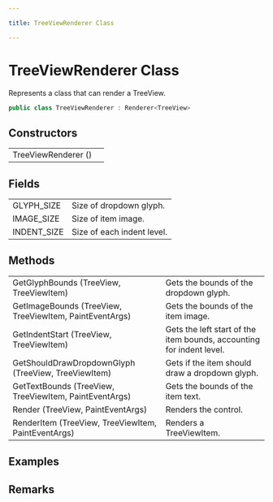 ```yaml
---

title: TreeViewRenderer Class

---
```


# TreeViewRenderer Class

Represents a class that can render a TreeView.

```csharp
public class TreeViewRenderer : Renderer<TreeView> 
```

## Constructors

<table>
<tr><td>TreeViewRenderer ()</td><td></td></tr>
</table>

## Fields

<table>
<tr><td>GLYPH_SIZE</td><td>Size of dropdown glyph.</td></tr>
<tr><td>IMAGE_SIZE</td><td>Size of item image.</td></tr>
<tr><td>INDENT_SIZE</td><td>Size of each indent level.</td></tr>
</table>

## Methods

<table>
<tr><td>GetGlyphBounds (TreeView, TreeViewItem)</td><td>Gets the bounds of the dropdown glyph.</td></tr>
<tr><td>GetImageBounds (TreeView, TreeViewItem, PaintEventArgs)</td><td>Gets the bounds of the item image.</td></tr>
<tr><td>GetIndentStart (TreeView, TreeViewItem)</td><td>Gets the left start of the item bounds, accounting for indent level.</td></tr>
<tr><td>GetShouldDrawDropdownGlyph (TreeView, TreeViewItem)</td><td>Gets if the item should draw a dropdown glyph.</td></tr>
<tr><td>GetTextBounds (TreeView, TreeViewItem, PaintEventArgs)</td><td>Gets the bounds of the item text.</td></tr>
<tr><td>Render (TreeView, PaintEventArgs)</td><td>Renders the control.</td></tr>
<tr><td>RenderItem (TreeView, TreeViewItem, PaintEventArgs)</td><td>Renders a TreeViewItem.</td></tr>
</table>

<!-- Only change content below this line, anything above this line will be lost when regenerated. -->

## Examples

## Remarks

